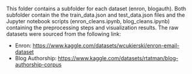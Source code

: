 This folder contains a subfolder for each dataset (enron, blogauth). Both subfolder contain the
the train_data.json and test_data.json files and the
Jupyter notebook scripts (enron_cleans.ipynb, blog_cleans.ipynb) containing the preprocessing steps
and visualization results.
The raw datasets were sourced from the following link:
* Enron: https://www.kaggle.com/datasets/wcukierski/enron-email-dataset
* Blog Authorship: https://www.kaggle.com/datasets/rtatman/blog-authorship-corpus
